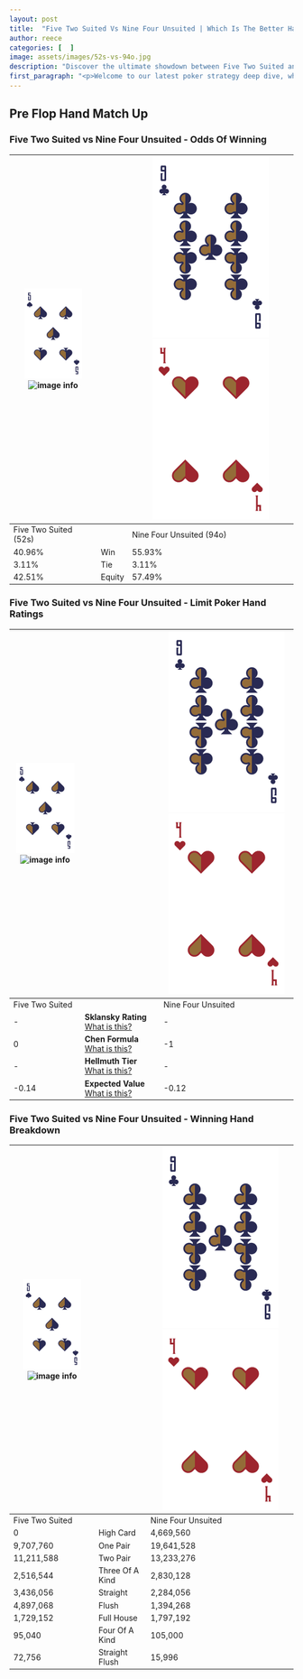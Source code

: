 ```yaml
---
layout: post
title:  "Five Two Suited Vs Nine Four Unsuited | Which Is The Better Hand In Poker? A Complete Guide"
author: reece
categories: [  ]
image: assets/images/52s-vs-94o.jpg
description: "Discover the ultimate showdown between Five Two Suited and Nine Four Unsuited in poker! Uncover the odds, strategies, and scenarios where one hand triumphs over the other. Get ready to up your poker game with this thrilling analysis."
first_paragraph: "<p>Welcome to our latest poker strategy deep dive, where we're pitting two distinct hands against each other in a high-stakes showdown: Five Two Suited vs Nine Four Unsuited.</p><p>In the dynamic world of poker, every decision counts, and knowing which hand holds the upper hand is key to your success at the table.</p><p>In this article, we'll dissect these two hands, explore the scenarios where one dominates the other, and equip you with the knowledge to make strategic choices that can tip the odds in your favor.</p><p>Get ready to unravel the intriguing dynamics of these poker hands and elevate your game to new heights.</p>"
---
```




[comment]: # (sp0)

## Pre Flop Hand Match Up

<div class="table hand-ratings" markdown="1"> 



### Five Two Suited vs Nine Four Unsuited - Odds Of Winning


    
| ![image info](assets/images/hand1/5.png) ![image info](assets/images/hand1/2s.png) |  | ![image info](assets/images/hand2/9.png) ![image info](assets/images/hand2/4o.png) |
| -------- | -------- | -------- |
| Five Two Suited (52s) |  | Nine Four Unsuited (94o) |
| 40.96% | Win | 55.93% |
| 3.11% | Tie | 3.11% |
| 42.51% | Equity | 57.49% |




[comment]: # (sp1)



### Five Two Suited vs Nine Four Unsuited - Limit Poker Hand Ratings


    
| ![image info](assets/images/hand1/5.png) ![image info](assets/images/hand1/2s.png) |  | ![image info](assets/images/hand2/9.png) ![image info](assets/images/hand2/4o.png) |
| -------- | -------- | -------- |
| Five Two Suited |  | Nine Four Unsuited |
| - | **Sklansky Rating** [What is this?](/sklansky-rating-explained) | - |
| 0 | **Chen Formula** [What is this?](/chen-formula-explained) | -1 |
| - | **Hellmuth Tier** [What is this?](/Hellmuth-tier-explained) | - |
| -0.14 | **Expected Value** [What is this?](/expected-value-explained) | -0.12 |




[comment]: # (sp2)



### Five Two Suited vs Nine Four Unsuited - Winning Hand Breakdown


    
| ![image info](assets/images/hand1/5.png) ![image info](assets/images/hand1/2s.png) |  | ![image info](assets/images/hand2/9.png) ![image info](assets/images/hand2/4o.png) |
| -------- | -------- | -------- |
| Five Two Suited |  | Nine Four Unsuited |
| 0 | High Card | 4,669,560 |
| 9,707,760 | One Pair | 19,641,528 |
| 11,211,588 | Two Pair | 13,233,276 |
| 2,516,544 | Three Of A Kind | 2,830,128 |
| 3,436,056 | Straight | 2,284,056 |
| 4,897,068 | Flush | 1,394,268 |
| 1,729,152 | Full House | 1,797,192 |
| 95,040 | Four Of A Kind | 105,000 |
| 72,756 | Straight Flush | 15,996 |




[comment]: # (sp3)



</div>

[comment]: # (sp4)



[comment]: # (sp5)


